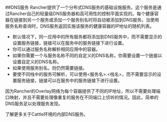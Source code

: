 ##DNS服务
Rancher提供了一个分布式DNS服务的基础设施服务。这个服务是通过Rancher自己的轻量级DNS服务器和高可用性的控制平面实现的。每个健康容器在链接到另一个服务或添加一个服务别名时将自动被添加到DNS服务。当使用服务名称查询时，DNS服务返回实施该服务的健康容器的IP地址的随机列表。

- 默认情况下，同一应用中的所有服务都将添加到DNS服务中，而不需要显示的设置服务链接，链接可以在服务中的服务链接下进行设置。
- 你可以通过服务名称解析相同应用中的容器。
- 如果你需要一个与服务名称不同的自定义的DNS名称，你需要设置一个链接以设置自定义的DNS名称。
- 如果使用服务别名，则仍然需要链接。
- 要使不同栈中的服务可解析，可以使用<服务名>.<栈名>，而不需要显示的设置服务链接，链接可以在服务中的服务链接下进行设置。

因为Rancher的Overlay网络为每个容器提供了不同的IP地址，所以不需要处理端口映射，并且不需要处理像重复的服务在不同端口上侦听的情况。因此，简单的DNS服务足以处理服务发现。

了解更多关于Cattle环境的内部DNS服务。